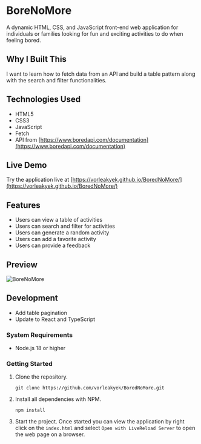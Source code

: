 # BoreNoMore

A dynamic HTML, CSS, and JavaScript front-end web application for individuals or families looking for fun and exciting activities to do when feeling bored.

## Why I Built This
I want to learn how to fetch data from an API and build a table pattern along with the search and filter functionalities.

## Technologies Used

- HTML5
- CSS3
- JavaScript
- Fetch
- API from [https://www.boredapi.com/documentation](https://www.boredapi.com/documentation)

## Live Demo

Try the application live at [https://vorleakyek.github.io/BoredNoMore/](https://vorleakyek.github.io/BoredNoMore/)

## Features

- Users can view a table of activities
- Users can search and filter for activities
- Users can generate a random activity
- Users can add a favorite activity
- Users can provide a feedback

## Preview
![BoreNoMore](images/BoreNoMore.gif)

## Development
- Add table pagination
- Update to React and TypeScript

### System Requirements

- Node.js 18 or higher

### Getting Started

1. Clone the repository.

    ```shell
    git clone https://github.com/vorleakyek/BoredNoMore.git
    ```

2. Install all dependencies with NPM.

    ```shell
    npm install
    ```

3. Start the project. Once started you can view the application by right click on the `index.html` and select `Open with LiveReload Server` to open the web page on a browser.
